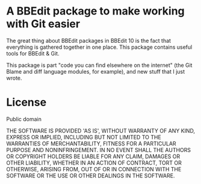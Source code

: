 A BBEdit package to make working with Git easier
===================================================

The great thing about BBEdit packages in BBEdit 10 is the fact that everything is gathered together in one place. This package contains useful tools for BBEdit & Git.

This package is part "code you can find elsewhere on the internet" (the Git Blame and diff language modules, for example), and new stuff that I just wrote.

License
================

Public domain

THE SOFTWARE IS PROVIDED 'AS IS', WITHOUT WARRANTY OF ANY KIND, EXPRESS OR IMPLIED, INCLUDING BUT NOT LIMITED TO THE WARRANTIES OF MERCHANTABILITY, FITNESS FOR A PARTICULAR PURPOSE AND NONINFRINGEMENT. IN NO EVENT SHALL THE AUTHORS OR COPYRIGHT HOLDERS BE LIABLE FOR ANY CLAIM, DAMAGES OR OTHER LIABILITY, WHETHER IN AN ACTION OF CONTRACT, TORT OR OTHERWISE, ARISING FROM, OUT OF OR IN CONNECTION WITH THE SOFTWARE OR THE USE OR OTHER DEALINGS IN THE SOFTWARE.
